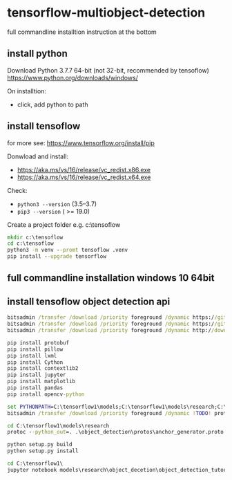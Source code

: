 # tensorflow-multiobject-detection
full commandline installtion instruction at the bottom

## install python
Download Python 3.7.7 64-bit (not 32-bit, recommended by tensoflow)
https://www.python.org/downloads/windows/

On installtion:
 - click, add python to path


## install tensoflow
for more see: https://www.tensorflow.org/install/pip

Donwload and install:
- https://aka.ms/vs/16/release/vc_redist.x86.exe
- https://aka.ms/vs/16/release/vc_redist.x64.exe

Check:
 - `python3 --version` (3.5–3.7)
 - `pip3 --version` ( >= 19.0)


Create a project folder e.g. c:\tensoflow
```cmd
mkdir c:\tensoflow
cd c:\tensoflow
python3 -m venv --promt tensoflow .venv
pip install --upgrade tensorflow
```


## full commandline installation windows 10 64bit

## install tensoflow object detection api
```cmd
bitsadmin /transfer /download /priority foreground /dynamic https://github.com/tensorflow/models/archive/master.zip c:\tensoflow\models.zip 
bitsadmin /transfer /download /priority foreground /dynamic https://github.com/EdjeElectronics/TensorFlow-Object-Detection-API-Tutorial-Train-Multiple-Objects-Windows-10/archive/master.zip c:\tensoflow\models\research\object_detection\tut_repo.zip
bitsadmin /transfer /download /priority foreground /dynamic http://download.tensorflow.org/models/object_detection/faster_rcnn_inception_v2_coco_2018_01_28.tar.gz c:\tensoflow\models\research\object_detection\faster_rcnn_inception_v2_coco_2018_01_28.tar.gz

pip install protobuf
pip install pillow
pip install lxml
pip install Cython
pip install contextlib2
pip install jupyter
pip install matplotlib
pip install pandas
pip install opencv-python

set PYTHONPATH=C:\tensorflow1\models;C:\tensorflow1\models\research;C:\tensorflow1\models\research\slim
bitsadmin /transfer /download /priority foreground /dynamic !TODO! protoc.exe to system32

cd C:\tensorflow1\models\research
protoc --python_out=. .\object_detection\protos\anchor_generator.proto .\object_detection\protos\argmax_matcher.proto .\object_detection\protos\bipartite_matcher.proto .\object_detection\protos\box_coder.proto .\object_detection\protos\box_predictor.proto .\object_detection\protos\eval.proto .\object_detection\protos\faster_rcnn.proto .\object_detection\protos\faster_rcnn_box_coder.proto .\object_detection\protos\grid_anchor_generator.proto .\object_detection\protos\hyperparams.proto .\object_detection\protos\image_resizer.proto .\object_detection\protos\input_reader.proto .\object_detection\protos\losses.proto .\object_detection\protos\matcher.proto .\object_detection\protos\mean_stddev_box_coder.proto .\object_detection\protos\model.proto .\object_detection\protos\optimizer.proto .\object_detection\protos\pipeline.proto .\object_detection\protos\post_processing.proto .\object_detection\protos\preprocessor.proto .\object_detection\protos\region_similarity_calculator.proto .\object_detection\protos\square_box_coder.proto .\object_detection\protos\ssd.proto .\object_detection\protos\ssd_anchor_generator.proto .\object_detection\protos\string_int_label_map.proto .\object_detection\protos\train.proto .\object_detection\protos\keypoint_box_coder.proto .\object_detection\protos\multiscale_anchor_generator.proto .\object_detection\protos\graph_rewriter.proto .\object_detection\protos\calibration.proto .\object_detection\protos\flexible_grid_anchor_generator.proto

python setup.py build
python setup.py install

cd C:\tensorflow1\
jupyter notebook models\research\object_decetion\object_detection_tutorial.ipynb
```
